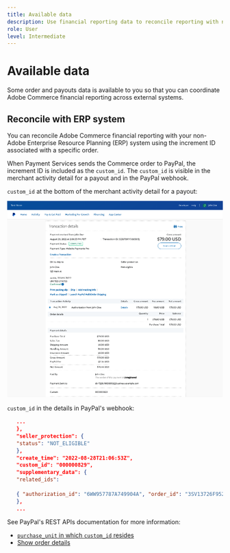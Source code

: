 ```yaml
---
title: Available data
description: Use financial reporting data to reconcile reporting with non-Commerce systems.
role: User
level: Intermediate
---
```

# Available data

Some order and payouts data is available to you so that you can coordinate Adobe Commerce financial reporting across external systems.

## Reconcile with ERP system

You can reconcile Adobe Commerce financial reporting with your non-Adobe Enterprise Resource Planning (ERP) system using the increment ID associated with a specific order.

When Payment Services sends the Commerce order to PayPal, the increment ID is included as the `custom_id`. The `custom_id` is visible in the merchant activity detail for a payout and in the PayPal webhook.

`custom_id` at the bottom of the merchant activity detail for a payout:

![`custom_id` in merchant activity detail](assets/merchant-activity.png)

`custom_id` in the details in PayPal's webhook:

``` json
   ...
   },
   "seller_protection": {
   "status": "NOT_ELIGIBLE"
   },
   "create_time": "2022-08-28T21:06:53Z",
   "custom_id": "000000829",
   "supplementary_data": {
   "related_ids":

   { "authorization_id": "6WW957787A749904A", "order_id": "3SV13726F9525791J" }
   },
   ...
```

See PayPal's REST APIs documentation for more information:

*  [`purchase_unit` in which `custom_id` resides](https://developer.paypal.com/docs/api/orders/v2/#definition-purchase_unit:~:text=Read%20only.-,purchase_unit,-Collapse)
*  [Show order details](https://developer.paypal.com/docs/api/orders/v2/#orders_get)

